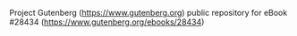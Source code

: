 Project Gutenberg (https://www.gutenberg.org) public repository for eBook #28434 (https://www.gutenberg.org/ebooks/28434)
